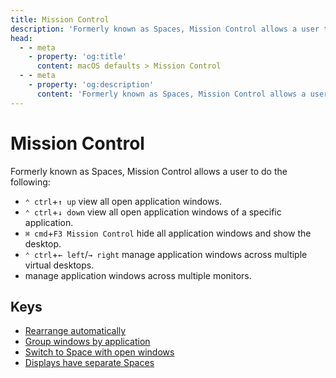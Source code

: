 ```yaml
---
title: Mission Control
description: 'Formerly known as Spaces, Mission Control allows a user to do the following: `⌃ ctrl`+`↑ up` view all open application windows. - `⌃ ctrl`+`↓ down` view all open application windows of a specific application. - `⌘ cmd`+`F3 Mission Control` hide all application windows and show the desktop. - `⌃ ctrl`+`← left`/`→ right` manage application windows across multiple virtual desktops. - manage application windows across multiple monitors.'
head:
  - - meta
    - property: 'og:title'
      content: macOS defaults > Mission Control
  - - meta
    - property: 'og:description'
      content: 'Formerly known as Spaces, Mission Control allows a user to do the following: `⌃ ctrl`+`↑ up` view all open application windows. - `⌃ ctrl`+`↓ down` view all open application windows of a specific application. - `⌘ cmd`+`F3 Mission Control` hide all application windows and show the desktop. - `⌃ ctrl`+`← left`/`→ right` manage application windows across multiple virtual desktops. - manage application windows across multiple monitors.'
---
```


# Mission Control

Formerly known as Spaces, Mission Control allows a user to do the following:

- `⌃ ctrl`+`↑ up` view all open application windows.
- `⌃ ctrl`+`↓ down` view all open application windows of a specific application.
- `⌘ cmd`+`F3 Mission Control` hide all application windows and show the desktop.
- `⌃ ctrl`+`← left`/`→ right` manage application windows across multiple virtual desktops.
- manage application windows across multiple monitors.

## Keys

- [Rearrange automatically](./mru-spaces.md)
- [Group windows by application](./expose-group-apps.md)
- [Switch to Space with open windows](./applespacesswitchonactivate.md)
- [Displays have separate Spaces](./spans-displays.md)
